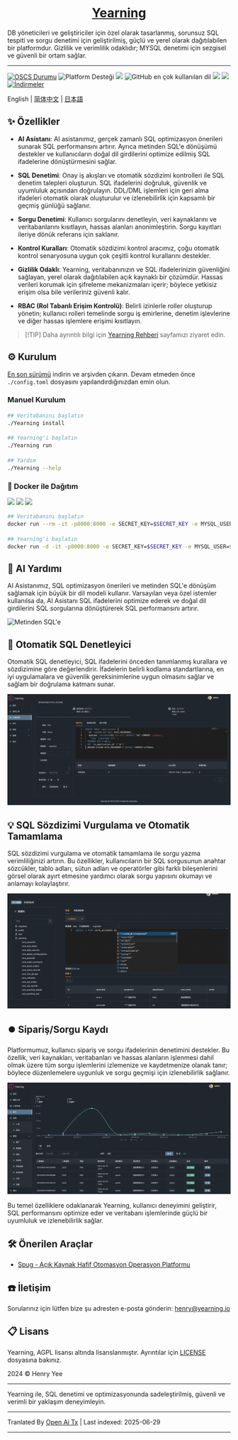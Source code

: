 <div align="center">

<h1 style="border-bottom: none">
    <b><a href="https://next.yearning.io">Yearning</a></b><br />
</h1>
</div>

 DB yöneticileri ve geliştiriciler için özel olarak tasarlanmış, sorunsuz SQL tespiti ve sorgu denetimi için geliştirilmiş, güçlü ve yerel olarak dağıtılabilen bir platformdur. Gizlilik ve verimlilik odaklıdır; MYSQL denetimi için sezgisel ve güvenli bir ortam sağlar.

---
[![OSCS Durumu](https://www.oscs1024.com/platform/badge/cookieY/Yearning.svg?size=small)](https://www.murphysec.com/dr/nDuoncnUbuFMdrZsh7)
![Platform Desteği](https://img.shields.io/badge/-x86_x64%20ARM%20Supports%20%E2%86%92-rgb(84,56,255)?style=flat-square&logoColor=white&logo=linux)
[![][github-license-shield]][github-license-link]
![GitHub en çok kullanılan dil](https://img.shields.io/github/languages/top/cookieY/Yearning?color=369eff&label=golang&labelColor=black&logo=golang&logoColor=white&style=flat-square)
[![][github-forks-shield]][github-forks-link]
[![][github-stars-shield]][github-stars-link]
[![İndirmeler](https://img.shields.io/github/downloads/cookieY/Yearning/total?labelColor=black&logo=download&logoColor=white&style=flat-square)](https://github.com/cookieY/Yearning/releases/latest)

English | [简体中文](https://raw.githubusercontent.com/cookieY/Yearning/next/README.zh-CN.md) | [日本語](https://raw.githubusercontent.com/cookieY/Yearning/next/README.ja-JP.md)

## ✨ Özellikler

- **AI Asistanı**: AI asistanımız, gerçek zamanlı SQL optimizasyon önerileri sunarak SQL performansını artırır. Ayrıca metinden SQL'e dönüşümü destekler ve kullanıcıların doğal dil girdilerini optimize edilmiş SQL ifadelerine dönüştürmesini sağlar.
  
- **SQL Denetimi**: Onay iş akışları ve otomatik sözdizimi kontrolleri ile SQL denetim talepleri oluşturun. SQL ifadelerini doğruluk, güvenlik ve uyumluluk açısından doğrulayın. DDL/DML işlemleri için geri alma ifadeleri otomatik olarak oluşturulur ve izlenebilirlik için kapsamlı bir geçmiş günlüğü sağlanır.

- **Sorgu Denetimi**: Kullanıcı sorgularını denetleyin, veri kaynaklarını ve veritabanlarını kısıtlayın, hassas alanları anonimleştirin. Sorgu kayıtları ileriye dönük referans için saklanır.

- **Kontrol Kuralları**: Otomatik sözdizimi kontrol aracımız, çoğu otomatik kontrol senaryosuna uygun çok çeşitli kontrol kurallarını destekler.

- **Gizlilik Odaklı**: Yearning, veritabanınızın ve SQL ifadelerinizin güvenliğini sağlayan, yerel olarak dağıtılabilen açık kaynaklı bir çözümdür. Hassas verileri korumak için şifreleme mekanizmaları içerir; böylece yetkisiz erişim olsa bile verileriniz güvenli kalır.

- **RBAC (Rol Tabanlı Erişim Kontrolü)**: Belirli izinlerle roller oluşturup yönetin; kullanıcı rolleri temelinde sorgu iş emirlerine, denetim işlevlerine ve diğer hassas işlemlere erişimi kısıtlayın.

> \[!TIP]
> Daha ayrıntılı bilgi için [Yearning Rehberi](https://next.yearning.io) sayfamızı ziyaret edin.


## ⚙️ Kurulum

[En son sürümü](https://github.com/cookieY/Yearning/releases/latest) indirin ve arşivden çıkarın. Devam etmeden önce `./config.toml` dosyasını yapılandırdığınızdan emin olun.

### Manuel Kurulum

```bash
## Veritabanını başlatın
./Yearning install

## Yearning'i başlatın
./Yearning run

## Yardım
./Yearning --help
```

### 🚀 Docker ile Dağıtım
[![][docker-release-shield]][docker-release-link]
[![][docker-size-shield]][docker-size-link]
[![][docker-pulls-shield]][docker-pulls-link]
```bash
## Veritabanını başlatın
docker run --rm -it -p8000:8000 -e SECRET_KEY=$SECRET_KEY -e MYSQL_USER=$MYSQL_USER -e MYSQL_ADDR=$MYSQL_ADDR -e MYSQL_PASSWORD=$MYSQL_PASSWORD -e MYSQL_DB=$Yearning_DB -e Y_LANG=zh_CN yeelabs/yearning "/opt/Yearning install"

## Yearning'i başlatın
docker run -d -it -p8000:8000 -e SECRET_KEY=$SECRET_KEY -e MYSQL_USER=$MYSQL_USER -e MYSQL_ADDR=$MYSQL_ADDR -e MYSQL_PASSWORD=$MYSQL_PASSWORD -e MYSQL_DB=$Yearning_DB -e Y_LANG=zh_CN yeelabs/yearning
```
## 🤖 AI Yardımı

AI Asistanımız, SQL optimizasyon önerileri ve metinden SQL'e dönüşüm sağlamak için büyük bir dil modeli kullanır. Varsayılan veya özel istemler kullanılsa da, AI Asistanı SQL ifadelerini optimize ederek ve doğal dil girdilerini SQL sorgularına dönüştürerek SQL performansını artırır.

![Metinden SQL'e](https://raw.githubusercontent.com/cookieY/Yearning/next/img/text2sql.jpg)

## 🔖 Otomatik SQL Denetleyici

Otomatik SQL denetleyici, SQL ifadelerini önceden tanımlanmış kurallara ve sözdizimine göre değerlendirir. İfadelerin belirli kodlama standartlarına, en iyi uygulamalara ve güvenlik gereksinimlerine uygun olmasını sağlar ve sağlam bir doğrulama katmanı sunar.

![SQL Denetimi](https://raw.githubusercontent.com/cookieY/Yearning/next/img/audit.png)

## 💡 SQL Sözdizimi Vurgulama ve Otomatik Tamamlama

SQL sözdizimi vurgulama ve otomatik tamamlama ile sorgu yazma verimliliğinizi artırın. Bu özellikler, kullanıcıların bir SQL sorgusunun anahtar sözcükler, tablo adları, sütun adları ve operatörler gibi farklı bileşenlerini görsel olarak ayırt etmesine yardımcı olarak sorgu yapısını okumayı ve anlamayı kolaylaştırır.

![SQL Sorgusu](https://raw.githubusercontent.com/cookieY/Yearning/next/img/query.png)

## ⏺️ Sipariş/Sorgu Kaydı

Platformumuz, kullanıcı sipariş ve sorgu ifadelerinin denetimini destekler. Bu özellik, veri kaynakları, veritabanları ve hassas alanların işlenmesi dahil olmak üzere tüm sorgu işlemlerini izlemenize ve kaydetmenize olanak tanır; böylece düzenlemelere uygunluk ve sorgu geçmişi için izlenebilirlik sağlanır.

![Sipariş/Sorgu Kaydı](https://raw.githubusercontent.com/cookieY/Yearning/next/img/record.png)

Bu temel özelliklere odaklanarak Yearning, kullanıcı deneyimini geliştirir, SQL performansını optimize eder ve veritabanı işlemlerinde güçlü bir uyumluluk ve izlenebilirlik sağlar.

## 🛠️ Önerilen Araçlar

- [Spug - Açık Kaynak Hafif Otomasyon Operasyon Platformu](https://github.com/openspug/spug)

## ☎️ İletişim

Sorularınız için lütfen bize şu adresten e-posta gönderin: henry@yearning.io
## 📋 Lisans

Yearning, AGPL lisansı altında lisanslanmıştır. Ayrıntılar için [LICENSE](LICENSE) dosyasına bakınız.

2024 © Henry Yee

---

Yearning ile, SQL denetimi ve optimizasyonunda sadeleştirilmiş, güvenli ve verimli bir yaklaşım deneyimleyin.


[docker-pulls-link]: https://hub.docker.com/r/yeelabs/yearning
[docker-pulls-shield]: https://img.shields.io/docker/pulls/yeelabs/yearning?color=45cc11&labelColor=black&style=flat-square
[docker-release-link]: https://hub.docker.com/r/yeelabs/yearning
[docker-release-shield]: https://img.shields.io/docker/v/yeelabs/yearning?color=369eff&label=docker&labelColor=black&logo=docker&logoColor=white&style=flat-square
[docker-size-link]: https://hub.docker.com/r/yeelabs/yearning
[docker-size-shield]: https://img.shields.io/docker/image-size/yeelabs/yearning?color=369eff&labelColor=black&style=flat-square
[github-forks-shield]: https://img.shields.io/github/forks/cookieY/Yearning?color=8ae8ff&labelColor=black&style=flat-square
[github-forks-link]: https://github.com/cookieY/Yearning/network/members
[github-stars-link]: https://github.com/cookieY/Yearning/network/stargazers
[github-stars-shield]: https://img.shields.io/github/stars/cookieY/Yearning?color=ffcb47&labelColor=black&style=flat-square
[github-license-link]: https://github.com/cookieY/Yearning/blob/main/LICENSE
[github-license-shield]: https://img.shields.io/badge/AGPL%203.0-white?labelColor=black&style=flat-square



---


Tranlated By [Open Ai Tx](https://github.com/OpenAiTx/OpenAiTx) | Last indexed: 2025-06-29


---